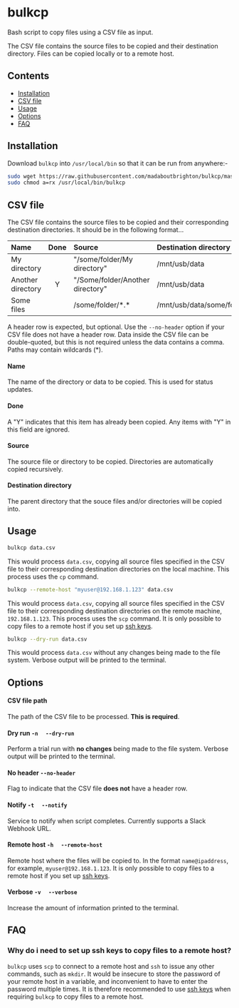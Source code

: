 # bulkcp

Bash script to copy files using a CSV file as input.

The CSV file contains the source files to be copied and their destination directory. Files can be copied locally or to a remote host.

## Contents
  - [Installation](#installation)
  - [CSV file](#csv-file)
  - [Usage](#usage)
  - [Options](#options)
  - [FAQ](#faq)

## Installation

Download `bulkcp` into `/usr/local/bin` so that it can be run from anywhere:-

```bash
sudo wget https://raw.githubusercontent.com/madaboutbrighton/bulkcp/master/bulkcp -O /usr/local/bin/bulkcp
sudo chmod a=rx /usr/local/bin/bulkcp
```

## CSV file

The CSV file contains the source files to be copied and their corresponding destination directories. It should be in the following format...

| Name | Done | Source | Destination directory |
|:---|:---:|:---|:---|
| My directory |   | "/some/folder/My directory"  | /mnt/usb/data |
| Another directory | Y | "/Some/folder/Another directory" | /mnt/usb/data |
| Some files  |  | /some/folder/&ast;.&ast; | /mnt/usb/data/some/folder |

A header row is expected, but optional. Use the `--no-header` option if your CSV file does not have a header row. Data inside the CSV file can be double-quoted, but this is not required unless the data contains a comma. Paths may contain wildcards (&ast;).

#### Name

The name of the directory or data to be copied. This is used for status updates.

#### Done

A "Y" indicates that this item has already been copied. Any items with "Y" in this field are ignored.

#### Source

The source file or directory to be copied. Directories are automatically copied recursively.

#### Destination directory

The parent directory that the souce files and/or directories will be copied into.

## Usage

```bash
bulkcp data.csv
```
This would process `data.csv`, copying all source files specified in the CSV file to their corresponding destination directories on the local machine. This process uses the `cp` command.

```bash
bulkcp --remote-host "myuser@192.168.1.123" data.csv
```
This would process `data.csv`, copying all source files specified in the CSV file to their corresponding destination directories on the remote machine, `192.168.1.123`. This process uses the `scp` command. It is only possible to copy files to a remote host if you set up [ssh keys](https://www.cyberciti.biz/faq/how-to-set-up-ssh-keys-on-linux-unix/).

```bash
bulkcp --dry-run data.csv
```
This would process `data.csv` without any changes being made to the file system. Verbose output will be printed to the terminal.

## Options

#### CSV file path

The path of the CSV file to be processed. **This is required**.

#### Dry run `-n ` &nbsp; `--dry-run `

Perform a trial run with **no changes** being made to the file system. Verbose output will be printed to the terminal.

#### No header `--no-header `

Flag to indicate that the CSV file **does not** have a header row.

#### Notify `-t ` &nbsp; `--notify `

Service to notify when script completes. Currently supports a Slack Webhook URL.

#### Remote host `-h ` &nbsp; `--remote-host `

Remote host where the files will be copied to. In the format `name@ipaddress`, for example, `myuser@192.168.1.123`. It is only possible to copy files to a remote host if you set up [ssh keys](https://www.cyberciti.biz/faq/how-to-set-up-ssh-keys-on-linux-unix/).

#### Verbose `-v ` &nbsp; `--verbose`

Increase the amount of information printed to the terminal.

## FAQ

### Why do i need to set up ssh keys to copy files to a remote host?

`bulkcp` uses `scp` to connect to a remote host and `ssh` to issue any other commands, such as `mkdir`. It would be insecure to store the password of your remote host in a variable, and inconvenient to have to enter the password multiple times. It is therefore recommended to use [ssh keys](https://www.cyberciti.biz/faq/how-to-set-up-ssh-keys-on-linux-unix/) when requiring `bulkcp` to copy files to a remote host.
